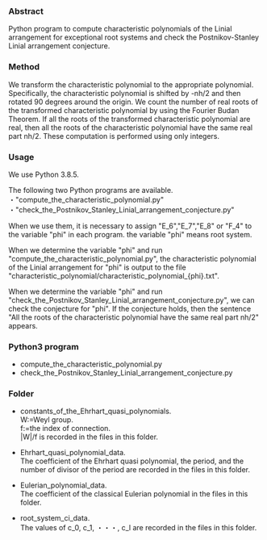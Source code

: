 ### Abstract
Python program to compute characteristic polynomials of the Linial arrangement for exceptional root systems and check the Postnikov-Stanley Linial arrangement conjecture. 

### Method
We transform the characteristic polynomial to the appropriate polynomial. Specifically, the characteristic polynomial is shifted by -nh/2 and then rotated 90 degrees around the origin. We count the number of real roots of the transformed characteristic polynomial by using the Fourier Budan Theorem. If all the roots of the transformed characteristic polynomial are real, then all the roots of the characteristic polynomial have the same real part nh/2. These computation is performed using only integers.

### Usage
We use Python 3.8.5. 

The following two Python programs are available.    
・"compute_the_characteristic_polynomial.py"     
・"check_the_Postnikov_Stanley_Linial_arrangement_conjecture.py"

When we use them, it is necessary to assign "E_6","E_7","E_8" or "F_4" to the variable "phi" in each program. the variable "phi" means root system. 

When we determine the variable "phi" and run "compute_the_characteristic_polynomial.py", the characteristic polynomial of the Linial arrangement for "phi" is output to the file "characteristic_polynomial/characteristic_polynomial_{phi}.txt".

When we determine the variable "phi" and run "check_the_Postnikov_Stanley_Linial_arrangement_conjecture.py", we can check the conjecture for "phi". If the conjecture holds, then the sentence "All the roots of the characteristic polynomial have the same real part nh/2" appears.

### Python3 program
* compute_the_characteristic_polynomial.py
* check_the_Postnikov_Stanley_Linial_arrangement_conjecture.py

### Folder
* constants_of_the_Ehrhart_quasi_polynomials.      
W:=Weyl group.      
f:=the index of connection.      
|W|/f is recorded in the files in this folder.      

* Ehrhart_quasi_polynomial_data.    
  The coefficient of the Ehrhart quasi polynomial, the period, and the number of divisor of the period are recorded in the files in this folder.

* Eulerian_polynomial_data.    
  The coefficient of the classical Eulerian polynomial in the files in this folder.

* root_system_ci_data.     
  The values of c_0, c_1, ・・・, c_l are recorded in the files in this folder.
